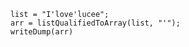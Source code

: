 ```luceescript+trycf
	list = "I'love'lucee";
	arr = listQualifiedToArray(list, "'");
	writeDump(arr)
```